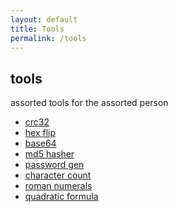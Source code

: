 ```yaml
---
layout: default
title: Tools
permalink: /tools
---
```

tools
-----

assorted tools for the assorted person


*   [crc32](/tools/crc32)
*   [hex flip](/tools/hexflip)
*   [base64](/tools/base64)
*   [md5 hasher](/tools/md5)
*   [password gen](/tools/passwordgen)
*   [character count](/tools/charcount)
*   [roman numerals](/tools/roman)
*   [quadratic formula](/tools/quadraticformula)